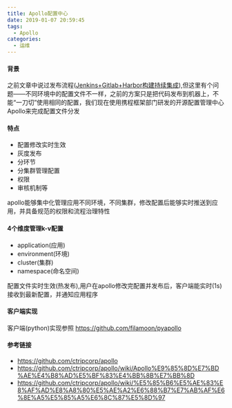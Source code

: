 ```yaml
---
title: Apollo配置中心
date: 2019-01-07 20:59:45
tags:
  - Apollo
categories:
  - 运维
---
```

#### 背景
之前文章中说过发布流程([Jenkins+Gitlab+Harbor构建持续集成](https://ttxsgoto.github.io/2019/01/04/yw-jenkins-ci/)),但这里有个问题——不同环境中的配置文件不一样，之前的方案只是把代码发布到机器上，不能“一刀切”使用相同的配置，我们现在使用携程框架部门研发的开源配置管理中心Apollo来完成配置文件分发

#### 特点
- 配置修改实时生效
- 灰度发布
- 分环节
- 分集群管理配置
- 权限
- 审核机制等

apollo能够集中化管理应用不同环境，不同集群，修改配置后能够实时推送到应用，并具备规范的权限和流程治理特性

#### 4个维度管理k-v配置

- application(应用)
- environment(环境)
- cluster(集群)
- namespace(命名空间)

配置文件实时生效(热发布),用户在apollo修改完配置并发布后，客户端能实时(1s)接收到最新配置，并通知应用程序

#### 客户端实现
客户端(python)实现参照
https://github.com/filamoon/pyapollo

#### 参考链接
- https://github.com/ctripcorp/apollo
- https://github.com/ctripcorp/apollo/wiki/Apollo%E9%85%8D%E7%BD%AE%E4%B8%AD%E5%BF%83%E4%BB%8B%E7%BB%8D
- https://github.com/ctripcorp/apollo/wiki/%E5%85%B6%E5%AE%83%E8%AF%AD%E8%A8%80%E5%AE%A2%E6%88%B7%E7%AB%AF%E6%8E%A5%E5%85%A5%E6%8C%87%E5%8D%97

